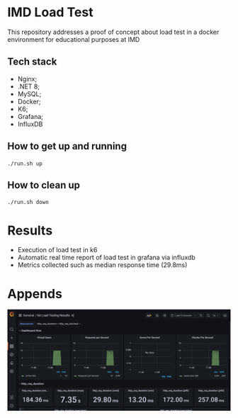 # IMD Load Test
This repository addresses a proof of concept about load test in a docker environment for educational purposes at IMD

## Tech stack
- Nginx;
- .NET 8;
- MySQL;
- Docker;
- K6;
- Grafana;
- InfluxDB

## How to get up and running
```
./run.sh up
```

## How to clean up
```
./run.sh down
```

# Results
- Execution of load test in k6
- Automatic real time report of load test in grafana via influxdb
- Metrics collected such as median response time (29.8ms)

# Appends
<img src="./docs/screenshot-grafana.png"/>